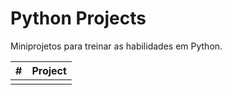 # Python Projects

Miniprojetos para treinar as habilidades em Python.

| #        | Project |
| -------- | ------- |
|          |         |
